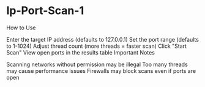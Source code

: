 # Ip-Port-Scan-1
How to Use

Enter the target IP address (defaults to 127.0.0.1)
Set the port range (defaults to 1-1024)
Adjust thread count (more threads = faster scan)
Click "Start Scan"
View open ports in the results table
Important Notes

Scanning networks without permission may be illegal
Too many threads may cause performance issues
Firewalls may block scans even if ports are open
